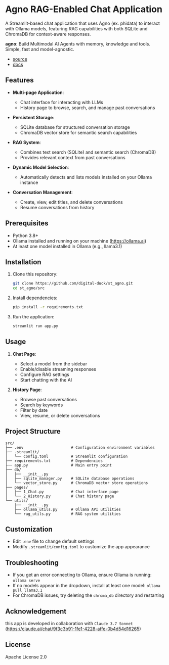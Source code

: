 # Agno RAG-Enabled Chat Application

A Streamlit-based chat application that uses Agno (ex. phidata) to interact with Ollama models, featuring RAG capabilities with both SQLite and ChromaDB for context-aware responses.

**agno**: Build Multimodal AI Agents with memory, knowledge and tools. Simple, fast and model-agnostic.
- [source](https://github.com/agno-agi/agno)
- [docs](https://docs.agno.com/)

## Features

- **Multi-page Application**:
  - Chat interface for interacting with LLMs
  - History page to browse, search, and manage past conversations
  
- **Persistent Storage**:
  - SQLite database for structured conversation storage
  - ChromaDB vector store for semantic search capabilities
  
- **RAG System**:
  - Combines text search (SQLite) and semantic search (ChromaDB)
  - Provides relevant context from past conversations
  
- **Dynamic Model Selection**:
  - Automatically detects and lists models installed on your Ollama instance
  
- **Conversation Management**:
  - Create, view, edit titles, and delete conversations
  - Resume conversations from history

## Prerequisites

- Python 3.8+
- Ollama installed and running on your machine (https://ollama.ai)
- At least one model installed in Ollama (e.g., llama3.1)

## Installation

1. Clone this repository:
   ```bash
   git clone https://github.com/digital-duck/st_agno.git
   cd st_agno/src
   ```

2. Install dependencies:
   ```bash
   pip install -r requirements.txt
   ```

3. Run the application:
   ```bash
   streamlit run app.py
   ```

## Usage

1. **Chat Page**:
   - Select a model from the sidebar
   - Enable/disable streaming responses
   - Configure RAG settings
   - Start chatting with the AI

2. **History Page**:
   - Browse past conversations
   - Search by keywords
   - Filter by date
   - View, resume, or delete conversations

## Project Structure

```
src/
├── .env                     # Configuration environment variables
├── .streamlit/
│   └── config.toml          # Streamlit configuration
├── requirements.txt         # Dependencies
├── app.py                   # Main entry point
├── db/
│   ├── __init__.py
│   ├── sqlite_manager.py    # SQLite database operations
│   └── vector_store.py      # ChromaDB vector store operations
├── pages/
│   ├── 1_Chat.py            # Chat interface page
│   └── 2_History.py         # Chat history page
└── utils/
    ├── __init__.py
    ├── ollama_utils.py      # Ollama API utilities
    └── rag_utils.py         # RAG system utilities
```

## Customization

- Edit `.env` file to change default settings
- Modify `.streamlit/config.toml` to customize the app appearance

## Troubleshooting

- If you get an error connecting to Ollama, ensure Ollama is running: `ollama serve`
- If no models appear in the dropdown, install at least one model: `ollama pull llama3.1`
- For ChromaDB issues, try deleting the `chroma_db` directory and restarting

## Acknowledgement
this app is developed in collaboration with `Claude 3.7 Sonnet` (https://claude.ai/chat/9f3c3b91-1fe1-4228-affe-0b4d54d16265)


## License

Apache License 2.0
